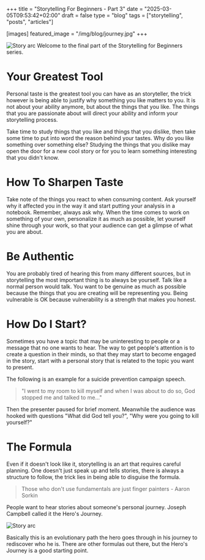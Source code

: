 +++
title = "Storytelling For Beginners - Part 3"
date = "2025-03-05T09:53:42+02:00"
draft = false
type = "blog"
tags = ["storytelling", "posts", "articles"]

[images]
    featured_image = "/img/blog/journey.jpg"
+++

![Story arc](/img/blog/journey.jpg)
Welcome to the final part of the Storytelling for Beginners series.
# Your Greatest Tool

Personal taste is the greatest tool you can have as an storyteller, the trick however is being able to justify why something you like matters to you. It is not about your ability anymore, but about the things that you like. The things that you are passionate about will direct your ability and inform your storytelling process. 

Take time to study things that you like and things that you dislike, then take some time to put into word the reason behind your tastes. Why do you like something over something else? Studying the things that you dislike may open the door for a new cool story or for you to learn something interesting that you didn't know.

# How To Sharpen Taste

Take note of the things you react to when consuming content. Ask yourself why it affected you in the way it and start putting your analysis in a notebook. Remember, always ask why. When the time comes to work on something of your own, personalize it as much as possible, let yourself shine through your work, so that your audience can get a glimpse of what you are about.

# Be Authentic

You are probably tired of hearing this from many different sources, but in storytelling the most important thing is to always be yourself. Talk like a normal person would talk. You want to be genuine as much as possible because the things that you are creating will be representing you. Being vulnerable is OK because vulnerability is a strength that makes you honest.

# How Do I Start?

Sometimes you have a topic that may be uninteresting to people or a message that no one wants to hear. The way to get people's attention is to create a question in their minds, so that they may start to become engaged in the story, start with a personal story that is related to the topic you want to present.

The following is an example for a suicide prevention campaign speech.

>"I went to my room to kill myself and when I was about to do so, God stopped me and talked to me..."

Then the presenter paused for brief moment. Meanwhile the audience was hooked with questions "What did God tell you?", "Why were you going to kill yourself?"

# The Formula

Even if it doesn't look like it, storytelling is an art that requires careful planning. One doesn't just speak up and tells stories, there is always a structure to follow, the trick lies in being able to disguise the formula.

> Those who don't use fundamentals are just finger painters
> \- Aaron Sorkin

People want to hear stories about someone's personal journey. Joseph Campbell called it the Hero's Journey.

![Story arc](/img/blog/hero_journey.jpg)

Basically this is an evolutionary path the hero goes through in his journey to rediscover who he is. There are other formulas out there, but the Hero's Journey is a good starting point.